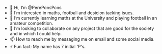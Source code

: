 - 👋 Hi, I’m @PerePonsPons
- 👀 I’m interested in maths, football and desicion tacking isues.
- 🌱 I’m currently learning maths at the University and playing football in an amateur competition.
- 💞️ I’m looking to collaborate on any project that are good for the society and in which I could help.
- 📫 How to reach me by messaging me on email and some social media.
- ⚡ Fun fact: My name has 7 initial 'P's.

<!---
PerePonsPons/PerePonsPons is a ✨ special ✨ repository because its `README.md` (this file) appears on your GitHub profile.
You can click the Preview link to take a look at your changes.
--->
